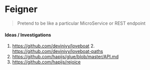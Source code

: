 # Feigner
> Pretend to be like a particular MicroService or REST endpoint

#### Ideas / Investigations

1. https://github.com/devinivy/loveboat
    2. https://github.com/devinivy/loveboat-paths
2. https://github.com/hapijs/glue/blob/master/API.md
3. https://github.com/hapijs/rejoice
